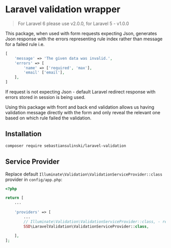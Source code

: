 # Laravel validation wrapper

> For Laravel 6 please use v2.0.0, for Laravel 5 - v1.0.0

This package, when used with form requests expecting Json, generates Json response with the errors representing rule index rather than message for a failed rule i.e.

```php
[
    'message' => 'The given data was invalid.',
    'errors' => [
        'name' => ['required', 'max'],
        'email' ['email'],
    ],
]
```

If request is not expecting Json - default Laravel redirect response with errors stored in session is being used.

Using this package with front and back end validation allows us having validation message directly with the form and only reveal the relevant one based on which rule failed the validation.

## Installation

```bash
composer require sebastiansulinski/laravel-validation
```

## Service Provider

Replace default `Illuminate\Validation\ValidationServiceProvider::class` provider in `config/app.php`:


```php
<?php

return [
    ...
    
    'providers' => [
        ...
        // Illuminate\Validation\ValidationServiceProvider::class, - remove
        SSD\LaravelValidation\ValidationServiceProvider::class,
    
    ],
];
```